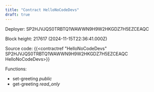 ```yaml
---
title: "Contract HelloNoCodeDevs"
draft: true
---
```

Deployer: SP2HJVJQS0TRBTQ1WAWWN9H9W2HKGDZ7H5EZCEAQC


 



Block height: 217617 (2024-11-15T22:36:41.000Z)

Source code: {{<contractref "HelloNoCodeDevs" SP2HJVJQS0TRBTQ1WAWWN9H9W2HKGDZ7H5EZCEAQC HelloNoCodeDevs>}}

Functions:

* set-greeting _public_
* get-greeting _read_only_
